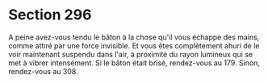 # Section 296

A peine avez-vous tendu le bâton à la chose qu'il vous échappe 
des mains, comme attiré par une force invisible. Et vous êtes 
complètement ahuri de le voir maintenant suspendu dans l'air, à 
proximité du rayon lumineux qui se met à vibrer intensément. Si 
le bâton était brisé, rendez-vous au 179. Sinon, rendez-vous au 
308.